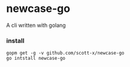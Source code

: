 # newcase-go
A cli written with golang
### install
```
gopm get -g -v github.com/scott-x/newcase-go
go intstall newcase-go
```
